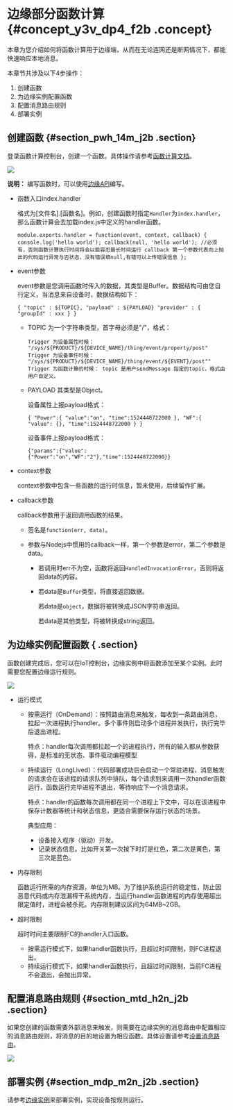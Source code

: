 # 边缘部分函数计算 {#concept_y3v_dp4_f2b .concept}

本章为您介绍如何将函数计算用于边缘端，从而在无论连网还是断网情况下，都能快速响应本地消息。

本章节共涉及以下4步操作：

1.  创建函数
2.  为边缘实例配置函数
3.  配置消息路由规则
4.  部署实例

## 创建函数 {#section_pwh_14m_j2b .section}

登录函数计算控制台，创建一个函数。具体操作请参考[函数计算文档](https://help.aliyun.com/document_detail/73329.html)。

![](http://static-aliyun-doc.oss-cn-hangzhou.aliyuncs.com/assets/img/15102/15408905896551_zh-CN.jpg)

**说明：** 编写函数时，可以使用[边缘API](../../../../cn.zh-CN/边缘开发指南/云端开发指南/管理分组/CreateGroup.md#)编写。

-   函数入口index.handler

    格式为\[文件名\].\[函数名\]。例如，创建函数时指定`Handler`为`index.handler`，那么函数计算会去加载index.js中定义的handler函数。

    ```
    module.exports.handler = function(event, context, callback) { console.log('hello world'); callback(null, 'hello world'); //必须有，否则函数计算执行时间将会以能容忍最长时间运行 callback 第一个参数代表向上抛出的代码运行异常与否状态，没有错误填null,有错可以上传错误信息 };
    ```

-   event参数

    event参数是您调用函数时传入的数据，其类型是Buffer。数据结构可由您自行定义，当消息来自设备时，数据结构如下：

    ```
    { "topic" : ${TOPIC}, "payload" : ${PAYLOAD} "provider" : { "groupId" : xxx } }
    ```

    -   TOPIC 为一个字符串类型，首字母必须是"/"，格式：

        ```
        Trigger 为设备属性时候： "/sys/${PRODUCT}/${DEVICE_NAME}/thing/event/property/post" Trigger 为设备事件时候： "/sys/${PRODUCT}/${DEVICE_NAME}/thing/event/${EVENT}/post"" Trigger 为函数计算的时候： topic 是用户sendMessage 指定的topic，格式由用户自定义。
        ```

    -   PAYLOAD 其类型是Object。

        设备属性上报payload格式：

        ```
        { "Power":{ "value":"on", "time":1524448722000 }, "WF":{ "value": {}, "time":1524448722000 } }
        ```

        设备事件上报payload格式：

        ```
        {"params":{"value":{"Power":"on","WF":"2"},"time":1524448722000}}
        ```

-   context参数

    context参数中包含一些函数的运行时信息，暂未使用，后续留作扩展。

-   callback参数

    callback参数用于返回调用函数的结果。

    -   签名是`function(err, data)`。
    -   参数与Nodejs中惯用的callback一样，第一个参数是error，第二个参数是data。

        -   若调用时err不为空，函数将返回`HandledInvocationError`，否则将返回data的内容。

        -   若data是`Buffer`类型，将直接返回数据。

            若data是`object`，数据将被转换成JSON字符串返回。

            若data是其他类型，将被转换成string返回。


## 为边缘实例配置函数 { .section}

函数创建完成后，您可以在IoT控制台，边缘实例中将函数添加至某个实例。此时需要您配置边缘运行规则。

![](http://static-aliyun-doc.oss-cn-hangzhou.aliyuncs.com/assets/img/15102/15408905896552_zh-CN.png)

-   运行模式
    -   按需运行（OnDemand）：按照路由消息来触发，每收到一条路由消息，拉起一次进程执行handler。多个事件则启动多个进程并发执行，执行完毕后退出进程。

        特点：handler每次调用都拉起一个的进程执行，所有的输入都从参数获得，是标准的无状态、事件驱动编程模型

    -   持续运行（LongLived）：代码部署成功后会启动一个常驻进程，消息触发的请求会在该进程的请求队列中排队，每个请求到来调用一次handler函数运行，函数运行完毕进程不退出，等待响应下一个消息请求。

        特点：handler的函数每次调用都在同一个进程上下文中，可以在该进程中保存计数器等统计和状态信息，更适合需要保存运行状态的场景。

        典型应用：

        -   设备接入程序（驱动）开发。
        -   记录状态信息。比如开关第一次按下时灯是红色，第二次是黄色，第三次是蓝色。
-   内存限制

    函数运行所需的内存资源，单位为MB。为了维护系统运行的稳定性，防止因恶意代码或内存泄漏榨干系统内存，当运行handler函数进程的内存使用超出限定值时，进程会被杀死。内存限制建议区间为64MB~2GB。

-   超时限制

    超时时间主要限制FC的handler入口函数。

    -   按需运行模式下，如果handler函数执行，且超过时间限制，则FC进程退出。
    -   持续运行模式下，如果handler函数执行，且超过时间限制，当前FC进程不会退出，会抛出异常。

## 配置消息路由规则 {#section_mtd_h2n_j2b .section}

如果您创建的函数需要外部消息来触发，则需要在边缘实例的消息路由中配置相应的消息路由规则，将消息的目的地设置为相应函数。具体设置请参考[设置消息路由](cn.zh-CN/用户指南/消息路由/设置消息路由.md#)。

![](http://static-aliyun-doc.oss-cn-hangzhou.aliyuncs.com/assets/img/15102/15408905896554_zh-CN.png)

## 部署实例 {#section_mdp_m2n_j2b .section}

请参考[边缘实例](cn.zh-CN/用户指南/边缘分组.md#)来部署实例，实现设备按规则运行。

